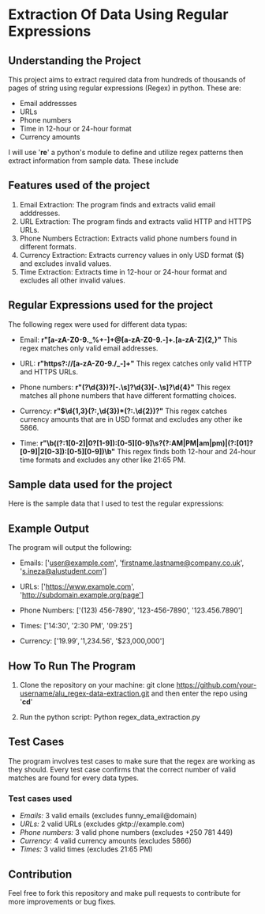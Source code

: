 # Extraction Of Data Using Regular Expressions

## Understanding the Project

This project aims to extract required data from hundreds of thousands of pages of string using regular expressions (Regex) in python. These are:
- Email addressses
- URLs
- Phone numbers
- Time in 12-hour or 24-hour format
- Currency amounts

I will use '**re**' a python's module to define and utilize regex patterns then extract information from sample data. These include


## Features used of the project

1. Email Extraction: The program finds and extracts valid email adddresses.
2. URL Extraction: The program finds and extracts valid HTTP and HTTPS URLs.
3. Phone Numbers Ectraction: Extracts valid phone numbers found in different formats.
4. Currency Extraction: Extracts currency values in only USD format ($) and excludes invalid values.
5. Time Extraction: Extracts time in 12-hour or 24-hour format and excludes all other invalid values.


## Regular Expressions used for the project

The following regex were used for different data typas:
- Email:
**r"[a-zA-Z0-9._%+-]+@[a-zA-Z0-9.-]+\.[a-zA-Z]{2,}"**
This regex matches only valid email addresses.

- URL:
**r"https?://[a-zA-Z0-9./_-]+"**
This regex catches only valid HTTP and HTTPS URLs.

- Phone numbers:
**r"\(?\d{3}\)?[-.\s]?\d{3}[-.\s]?\d{4}"**
This regex matches all phone numbers that have different formatting choices.

- Currency:
**r"\$\d{1,3}(?:,\d{3})*(?:\.\d{2})?"**
This regex  catches currency amounts that are in USD format and excludes any other ike 5866.

- Time:
**r"\b((?:1[0-2]|0?[1-9]):[0-5][0-9]\s?(?:AM|PM|am|pm)|(?:[01]?[0-9]|2[0-3]):[0-5][0-9])\b"**
This regex finds both 12-hour and 24-hour time formats and excludes any other like 21:65 PM.


## Sample data used for the project
Here is the sample data that I used to test the regular expressions:


## Example Output
The program will output the following:

- Emails:
['user@example.com', 'firstname.lastname@company.co.uk', 's.ineza@alustudent.com']

- URLs:
['https://www.example.com', 'http://subdomain.example.org/page']

- Phone Numbers:
['(123) 456-7890', '123-456-7890', '123.456.7890']

- Times:
['14:30', '2:30 PM', '09:25']

- Currency:
['$19.99', '$1,234.56', '$23,000,000']

## How To Run The Program

1. Clone the repository on your machine:
git clone https://github.com/your-username/alu_regex-data-extraction.git and then enter the repo using '**cd**'

2. Run the python script:
Python regex_data_extraction.py


## Test Cases
The program involves test cases to make sure that the regex are working as they should. Every test case confirms that the correct number of valid matches are found for every data types.

### Test cases used
- *Emails:* 3 valid emails (excludes funny_email@domain)
- *URLs:* 2 valid URLs (excludes gktp://example.com)
- *Phone numbers:* 3 valid phone numbers (excludes +250 781 449)
- *Currency:* 4 valid currency amounts (excludes 5866)
- *Times:* 3 valid times (excludes 21:65 PM)

## Contribution
Feel free to fork this repository and make pull requests to contribute for more improvements or bug fixes.
